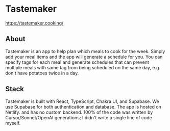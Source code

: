 # Tastemaker

https://tastemaker.cooking/

## About
Tastemaker is an app to help plan which meals to cook for the week. Simply add your
meal items and the app will generate a schedule for you. You can specify tags
for each meal and generate schedules that can prevent multiple meals with same
tag from being scheduled on the same day, e.g. don't have potatoes twice in a day.

## Stack
Tastemaker is built with React, TypeScript, Chakra UI, and Supabase. We use
Supabase for both authentication and database. The app is hosted on Netlify. and
has no custom backend. 100% of the code was written by Cursor/Sonnet/OpenAI
generations; I didn't write a single line of code myself.